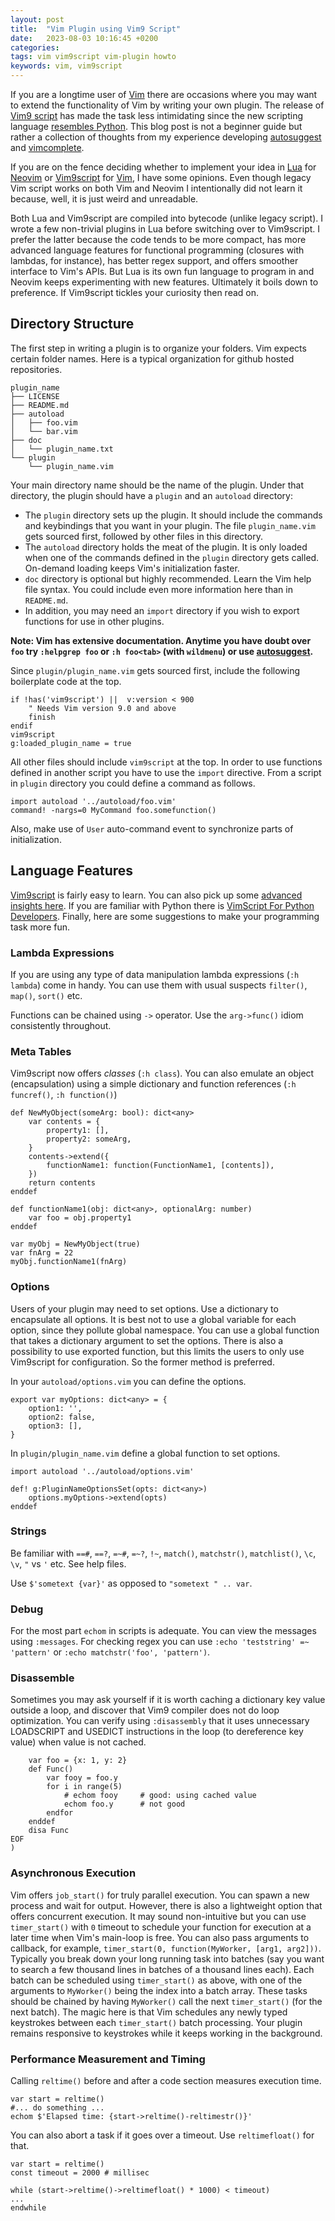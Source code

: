 ```yaml
---
layout: post
title:  "Vim Plugin using Vim9 Script"
date:   2023-08-03 10:16:45 +0200
categories:
tags: vim vim9script vim-plugin howto
keywords: vim, vim9script
---
```


If you are a longtime user of [Vim](https://www.vim.org) there are occasions
where you may want to extend the functionality of Vim by writing your own
plugin. The release of [Vim9 script](https://vimhelp.org/vim9.txt.html) has
made the task less intimidating since the new scripting language [resembles
Python](https://github.com/yegappan/VimScriptForPythonDevelopers).
This blog post is not a beginner guide but rather a collection of thoughts from
my experience developing 
[autosuggest](https://github.com/girishji/autosuggest.vim) and
[vimcomplete](https://github.com/girishji/vimcomplete).

If you are on the fence deciding whether to implement your idea in
[Lua](https://www.lua.org) for
[Neovim](https://neovim.io/) or [Vim9script](https://vimhelp.org/vim9.txt.html)
for [Vim](https://www.vim.org), I have some opinions. Even
though legacy Vim script works on both Vim and Neovim I intentionally did not
learn it because, well, it is just weird and unreadable.

Both Lua and Vim9script are compiled into bytecode (unlike legacy script). I wrote a few
non-trivial plugins in Lua before switching over to Vim9script. I prefer the
latter because the code tends to be more compact, has more advanced language
features for functional programming (closures with lambdas, for instance), has
better regex support, and offers smoother interface to Vim's APIs. But Lua is
its own fun language to program in and Neovim keeps experimenting with new
features. Ultimately it boils down to preference. If Vim9script tickles your
curiosity then read on.

## Directory Structure

The first step in writing a plugin is to organize your folders. Vim expects
certain folder names. Here is a typical organization for github hosted
repositories.

```
plugin_name
├── LICENSE
├── README.md
├── autoload
│   ├── foo.vim
│   └── bar.vim
├── doc
│   └── plugin_name.txt
└── plugin
    └── plugin_name.vim
```

Your main directory name should be the name of the plugin. Under that
directory, the plugin should have a `plugin` and an `autoload` directory:

- The `plugin` directory sets up the plugin. It should include the commands and
  keybindings that you want in your plugin. The file `plugin_name.vim` gets
  sourced first, followed by other files in this directory.
- The `autoload` directory holds the meat of the plugin. It is only loaded when
  one of the commands defined in the `plugin` directory gets called. On-demand
  loading keeps Vim's initialization faster.
- `doc` directory is optional but highly recommended. Learn the Vim help file
  syntax. You could include even more information here than in `README.md`.
- In addition, you may need an `import` directory if you wish to export
  functions for use in other plugins.

**Note: Vim has extensive documentation. Anytime you have doubt over `foo` try
`:helpgrep foo` or `:h foo<tab>` (with `wildmenu`) or use
[autosuggest](https://github.com/girishji/autosuggest.vim).**

Since `plugin/plugin_name.vim` gets sourced first, include the following
boilerplate code at the top.

```
if !has('vim9script') ||  v:version < 900
    " Needs Vim version 9.0 and above
    finish
endif
vim9script
g:loaded_plugin_name = true
```

All other files should include `vim9script` at the top. In order to use
functions defined in another script you have to use the `import` directive.
From a script in `plugin` directory you could define a command as follows.

```
import autoload '../autoload/foo.vim'
command! -nargs=0 MyCommand foo.somefunction()
```

Also, make use of `User` auto-command event to synchronize parts of initialization. 

## Language Features

[Vim9script](https://vimhelp.org/vim9.txt.html) is fairly easy to learn. You
can also pick up some [advanced
insights here](https://github.com/lacygoill/wiki/blob/main/vim/vim9.md). If you
are familiar with Python there is [VimScript For Python
Developers](https://github.com/yegappan/VimScriptForPythonDevelopers). Finally,
here are some suggestions to make your programming task more fun.

### Lambda Expressions

If you are using any type of data manipulation lambda expressions (`:h lambda`)
come in handy. You can use them with usual suspects `filter()`, `map()`, `sort()` etc.

Functions can be chained using `->` operator. Use the `arg->func()` idiom consistently
throughout.

### Meta Tables

Vim9script now offers _classes_ (`:h class`). You can also emulate
an object (encapsulation) using a simple dictionary and function references
(`:h funcref()`, `:h function()`)

```
def NewMyObject(someArg: bool): dict<any>
    var contents = {
        property1: [],
        property2: someArg,
    }
    contents->extend({
        functionName1: function(FunctionName1, [contents]),
    })
    return contents
enddef

def functionName1(obj: dict<any>, optionalArg: number)
    var foo = obj.property1
enddef

var myObj = NewMyObject(true)
var fnArg = 22
myObj.functionName1(fnArg)
```

### Options

Users of your plugin may need to set options. Use a dictionary to encapsulate
all options. It is best not to use a global variable for each option, since they
pollute global namespace. You can use a global function that takes a dictionary argument to
set the options. There is also a possibility to use exported function, but this
limits the users to only use Vim9script for configuration. So the former method
is preferred.

In your `autoload/options.vim` you can define the options.

```
export var myOptions: dict<any> = {
    option1: '',
    option2: false,
    option3: [],
}
```

In `plugin/plugin_name.vim` define a global function to set options.

```
import autoload '../autoload/options.vim'

def! g:PluginNameOptionsSet(opts: dict<any>)
    options.myOptions->extend(opts)
enddef
```

### Strings

Be familiar with `==#`, `==?`, `=~#`, `=~?`, `!~`, `match()`, `matchstr()`,
`matchlist()`, `\c`, `\v`, `"` vs `'` etc. See help files.

Use `$'sometext {var}'` as opposed to `"sometext " .. var`.

### Debug

For the most part `echom` in scripts is adequate. You can view the messages
using `:messages`. For checking regex you can use `:echo
'teststring' =~ 'pattern'` or `:echo matchstr('foo', 'pattern')`.

### Disassemble

Sometimes you may ask yourself if it is worth caching a dictionary key
value outside a loop, and discover that Vim9 compiler does not do loop optimization.
You can verify using `:disassembly` that it uses unnecessary LOADSCRIPT and
USEDICT instructions in the loop (to dereference key value) when value is not
cached.

``` % vim -Nu NONE -S <(cat <<'EOF'                                                                                       1 :( vim9script
    var foo = {x: 1, y: 2}
    def Func()
        var fooy = foo.y
        for i in range(5)
            # echom fooy     # good: using cached value
            echom foo.y      # not good
        endfor
    enddef
    disa Func
EOF
)
```

### Asynchronous Execution

Vim offers `job_start()` for truly parallel execution. You can spawn a new
process and wait for output. However, there is also a lightweight option that offers
concurrent execution. It may sound non-intuitive but you can use
`timer_start()` with `0` timeout to schedule your function for execution at a
later time when Vim's main-loop is free. You can also pass arguments to
callback, for example, `timer_start(0, function(MyWorker, [arg1, arg2]))`.
Typically you break down your long running task into batches (say you want to
search a few thousand lines in batches of a thousand lines each). Each batch
can be scheduled using `timer_start()` as above, with one of the arguments to
`MyWorker()` being the index into a batch array. These tasks should be chained by
having `MyWorker()` call the next `timer_start()` (for the next batch). The
magic here is that Vim schedules any newly typed keystrokes between each
`timer_start()` batch processing. Your plugin remains responsive to keystrokes
while it keeps working in the background.

### Performance Measurement and Timing

Calling `reltime()` before and after a code section measures execution time.

```
var start = reltime()
#... do something ...
echom $'Elapsed time: {start->reltime()-reltimestr()}'
```

You can also abort a task if it goes over a timeout. Use `reltimefloat()` for
that.
```
var start = reltime()
const timeout = 2000 # millisec

while (start->reltime()->reltimefloat() * 1000) < timeout)
...
endwhile
```
